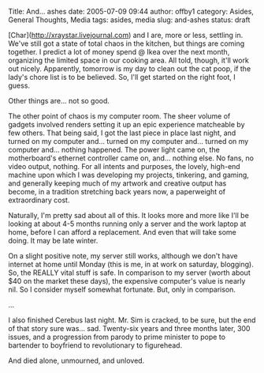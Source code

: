 Title: And... ashes
date: 2005-07-09 09:44
author: offby1
category: Asides, General Thoughts, Media
tags: asides, media
slug: and-ashes
status: draft

\[Char\](<http://xraystar.livejournal.com>) and I are, more or less, settling in. We\'ve still got a state of total chaos in the kitchen, but things are coming together. I predict a lot of money spend @ Ikea over the next month, organizing the limited space in our cooking area. All told, though, it\'ll work out nicely. Apparently, tomorrow is my day to clean out the cat poop, if the lady\'s chore list is to be believed. So, I\'ll get started on the right foot, I guess.

Other things are\... not so good.

The other point of chaos is my computer room. The sheer volume of gadgets involved renders setting it up an epic experience matcheable by few others. That being said, I got the last piece in place last night, and turned on my computer and\... turned on my computer and\... turned on my computer and\... nothing happened. The power light came on, the motherboard\'s ethernet controller came on, and\... nothing else. No fans, no video output, nothing. For all intents and purposes, the lovely, high-end machine upon which I was developing my projects, tinkering, and gaming, and generally keeping much of my artwork and creative output has become, in a tradition stretching back years now, a paperweight of extraordinary cost.

Naturally, I\'m pretty sad about all of this. It looks more and more like I\'ll be looking at about 4-5 months running only a server and the work laptop at home, before I can afford a replacement. And even that will take some doing. It may be late winter.

On a slight positive note, my server still works, although we don\'t have internet at home until Monday (this is me, in at work on saturday, blogging). So, the REALLY vital stuff is safe. In comparison to my server (worth about \$40 on the market these days), the expensive computer\'s value is nearly nil. So I consider myself somewhat fortunate. But, only in comparison.

\...

I also finished Cerebus last night. Mr. Sim is cracked, to be sure, but the end of that story sure was\... sad. Twenty-six years and three months later, 300 issues, and a progression from parody to prime minister to pope to bartender to boyfriend to revolutionary to figurehead.

And died alone, unmourned, and unloved.
